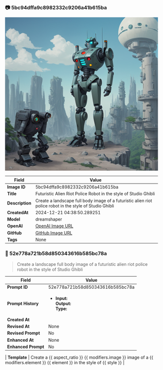 

### 📷 5bc94dffa9c8982332c9206a41b615ba 


![data.id](./5bc94dffa9c8982332c9206a41b615ba.jpg)


| Field          | Value                                                                                                                     |
|----------------|---------------------------------------------------------------------------------------------------------------------------|
| **Image ID**             | 5bc94dffa9c8982332c9206a41b615ba                                                                                                             |
| **Title**           | Futuristic Alien Riot Police Robot in the style of Studio Ghibli                                                                                                       |
| **Description**           | Create a landscape full body image of a futuristic alien riot police robot in the style of Studio Ghibli                                                                                                       |
| **CreatedAt**        | 2024-12-21 04:38:50.289251                                                                                                        |
| **Model**        | dreamshaper                                                                                                        |
| **OpenAI**         | [OpenAI Image URL](http://192.168.1.85:8081/generated-images/b643233675874.png)                                                                                |
| **GitHub**         | [GitHub Image URL](https://raw.githubusercontent.com/Caneta-Silva/GODZ/refs/heads/main/images/5bc94dffa9c8982332c9206a41b615ba/5bc94dffa9c8982332c9206a41b615ba.jpg)                                                                                |
| **Tags**       | None                                                                                                                   |

### 📜 52e778a721b58d850343616b585bc78a

> Create a landscape full body image of a futuristic alien riot police robot in the style of Studio Ghibli

| Field          | Value                                                                                                                                                                      |
|----------------|----------------------------------------------------------------------------------------------------------------------------------------------------------------------------|
| **Prompt ID**  | 52e778a721b58d850343616b585bc78a                                                                                                                                                            |
| **Prompt History** | <ul><li>**Input:**  <br> **Output:**  <br> **Type:** </li></ul> |
| **Created At** |                                                                                                                                                    |
| **Revised At** | None                                                                                                                                                   |
| **Revised Prompt** | No                                                                                                                                                                      |
| **Enhanced At** | None                                                                                                                                                  |
| **Enhanced Prompt** | No                                                                                                                                                                    |

| **Template**   | Create a {{ aspect_ratio }} {{ modifiers.image }} image of a {{ modifiers.element }} {{ element }} in the style of {{ style }}                                                                                                                                           |


